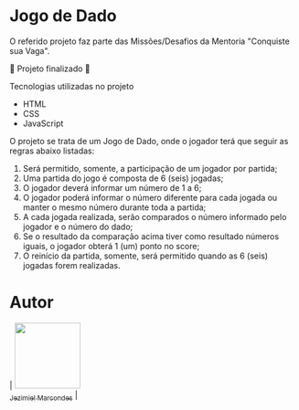 # Jogo de Dado

O referido projeto faz parte das Missões/Desafios da Mentoria "Conquiste sua Vaga".

:construction: Projeto finalizado :construction:

Tecnologias utilizadas no projeto
- HTML
- CSS
- JavaScript

O projeto se trata de um Jogo de Dado, onde o jogador terá que seguir as regras abaixo listadas:

1. Será permitido, somente, a participação de um jogador por partida;
2. Uma partida do jogo é composta de 6 (seis) jogadas;
3. O jogador deverá informar um número de 1 a 6;
4. O jogador poderá informar o número diferente para cada jogada ou manter o mesmo número durante toda a partida;
5. A cada jogada realizada, serão comparados o número informado pelo jogador e o número do dado;
6. Se o resultado da comparação acima tiver como resultado números iguais, o jogador obterá 1 (um) ponto no score;
7. O reinício da partida, somente, será permitido quando as 6 (seis) jogadas forem realizadas.

# Autor

| [<img src="https://avatars.githubusercontent.com/u/110256971?s=400&u=10bb109729dc2c3cefc313e9db2b1a4cab048f1c&v=4" width=115><br><sub>Jezimiel Marcondes</sub>](https://github.com/jezimielmarcondes) |
